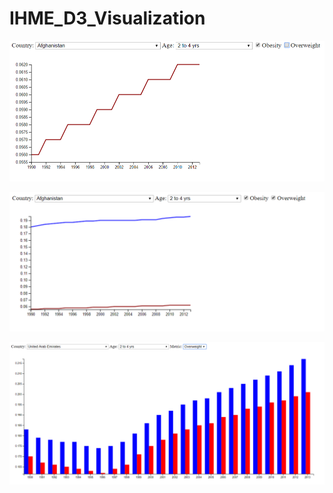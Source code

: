 # IHME_D3_Visualization

![Obesity](/Obesity.PNG?raw=true "Obesity")


![ObesityOverweightComparision](/ObesityOverweightComparision.PNG?raw=true "ObesityOverweightComparision")


![MaleFemaleComparision](/MaleFemaleComparision.PNG?raw=true "MaleFemaleComparision")
